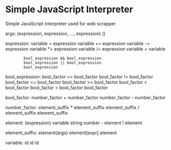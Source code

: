# Simple JavaScript Interpreter
Simple JavaScript interpreter used for web scrapper

args:   (expression, expression, ..., expression)
        ()

expression:
            variable = expression
            variable += expression
            variable -= expression
            variable *= expression
            variable /= expression
            variable = variable

            bool_expression && bool_expression
            bool_expression || bool_expression
            bool_expression

bool_expression:
            bool_factor == bool_factor
            bool_factor != bool_factor
            bool_factor <= bool_factor
            bool_factor >= bool_factor
            bool_factor < bool_factor
            bool_factor > bool_factor
            bool_factor

bool_factor:
            number_factor + number_factor
            number_factor - number_factor

number_factor:
            element_suffix * element_suffix
            element_suffix / element_suffix
            element_suffix

element:    (expression)
            variable
            string
            number
            - element
            ! element

element_suffix:
            element(args)
            element[expr]
            element

variable:   id.id
            id
